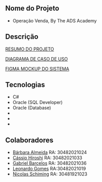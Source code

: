 ## Nome do Projeto
* Operação Venda, By The ADS Academy

## Descrição
[RESUMO DO PROJETO](https://docs.google.com/document/d/1lYzHoXqgSsGnK2DY0EFbA603NNvmuEOSIgz89ve1Q4g/edit?usp=sharing)

[DIAGRAMA DE CASO DE USO](https://lucid.app/lucidchart/4a63a198-4f90-46d0-9ec9-326521866ae0/edit?viewport_loc=-590%2C-21%2C2321%2C1039%2C.Q4MUjXso07N&invitationId=inv_2892c58b-f919-4b68-80c7-dfb1d29d940a)

[FIGMA MOCKUP DO SISTEMA](https://www.figma.com/file/5ejYiOfkiIeblSwwC7VgPW/Untitled)

## Tecnologias
* C#
* Oracle (SQL Developer)
* Oracle (Database)
*
*
*

## Colaboradores
* [Bárbara Almeida](https://github.com/BarbaraAlmeidaM)   RA: 30482021024
* [Cássio Hiroshi](https://github.com/cassiohirota)    RA: 30482021033
* [Gabriel Barcelos](https://github.com/GabrielBarcelos17)  RA: 30482021036
* [Leonardo Gomes](https://github.com/LeonardoGomes-Teyser)    RA:30482021019
* [Nicolas Schiming](https://github.com/NickSchiming) RA: 30481921023
